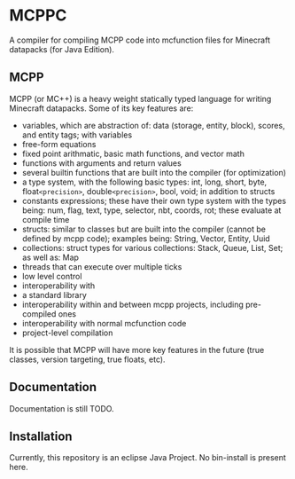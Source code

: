 # MCPPC
A compiler for compiling MCPP code into mcfunction files for Minecraft datapacks (for Java Edition).
## MCPP
MCPP (or MC++) is a heavy weight statically typed language for writing Minecraft datapacks.
Some of its key features are:
 - variables, which are abstraction of:  data (storage, entity, block), scores, and entity tags; with variables
 - free-form equations
 - fixed point arithmatic, basic math functions, and vector math
 - functions with arguments and return values
 - several builtin functions that are built into the compiler (for optimization)
 - a type system, with the following basic types: int, long, short, byte, float`<precision>`, double`<precision>`, bool, void; in addition to structs
 - constants expressions; these have their own type system with the types being: num, flag, text, type, selector, nbt, coords, rot; these evaluate at compile time
 - structs: similar to classes but are built into the compiler (cannot be defined by mcpp code); examples being: String, Vector, Entity, Uuid
 - collections: struct types for various collections: Stack, Queue, List, Set; as well as: Map
 - threads that can execute over multiple ticks
 - low level control
 - interoperability with
 - a standard library
 - interoperability within and between mcpp projects, including pre-compiled ones
 - interoperability with normal mcfunction code
 - project-level compilation

It is possible that MCPP will have more key features in the future (true classes, version targeting, true floats, etc).
## Documentation
Documentation is still TODO.

## Installation
Currently, this repository is an eclipse Java Project. No bin-install is present here.
